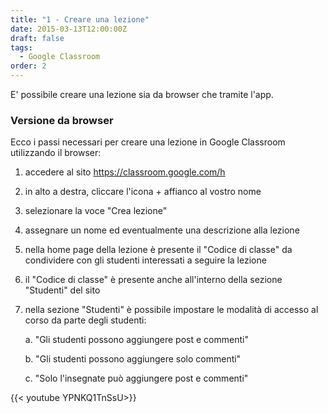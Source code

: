 ```yaml
---
title: "1 - Creare una lezione"
date: 2015-03-13T12:00:00Z
draft: false
tags:
  - Google Classroom
order: 2
---
```


E' possibile creare una lezione sia da browser che tramite l'app.

### Versione da browser

Ecco i passi necessari per creare una lezione in Google Classroom utilizzando il browser:

1. accedere al sito <https://classroom.google.com/h>

2. in alto a destra, cliccare l'icona + affianco al vostro nome

3.  selezionare la voce "Crea lezione"
  
4. assegnare un nome ed eventualmente una descrizione alla lezione
  
5. nella home page della lezione è presente il "Codice di classe" da condividere con gli studenti interessati a seguire la lezione
  
6. il "Codice di classe" è presente anche all'interno della sezione "Studenti" del sito
  
7. nella sezione "Studenti" è possibile impostare le modalità di accesso al corso da parte degli studenti:

    a. "Gli studenti possono aggiungere post e commenti"
        
    b. "Gli studenti possono aggiungere solo commenti"
      
    c. "Solo l'insegnate può aggiungere post e commenti"

{{< youtube YPNKQ1TnSsU>}}